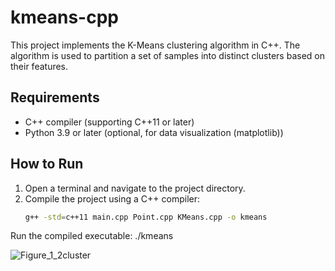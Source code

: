 # kmeans-cpp

This project implements the K-Means clustering algorithm in C++. The algorithm is used to partition a set of samples into distinct clusters based on their features.

## Requirements
- C++ compiler (supporting C++11 or later)
- Python 3.9 or later (optional, for data visualization (matplotlib))

## How to Run
1. Open a terminal and navigate to the project directory.
2. Compile the project using a C++ compiler:
   ```bash
   g++ -std=c++11 main.cpp Point.cpp KMeans.cpp -o kmeans
Run the compiled executable:
./kmeans

![Figure_1_2cluster](https://github.com/emrekarapaca/kmeans-cpp/assets/62401859/e3da13bf-2a22-4234-ad54-ae619d0455ed)
